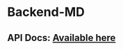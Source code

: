 # Backend-MD

## API Docs: [Available here](https://documenter.getpostman.com/view/4602311/SW7aWmqC)
